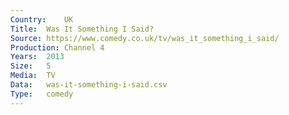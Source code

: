 ```yaml
---
Country:	UK
Title:	Was It Something I Said?
Source:	https://www.comedy.co.uk/tv/was_it_something_i_said/
Production:	Channel 4
Years:	2013
Size:	5
Media:	TV
Data:	was-it-something-i-said.csv
Type:	comedy
---
```

